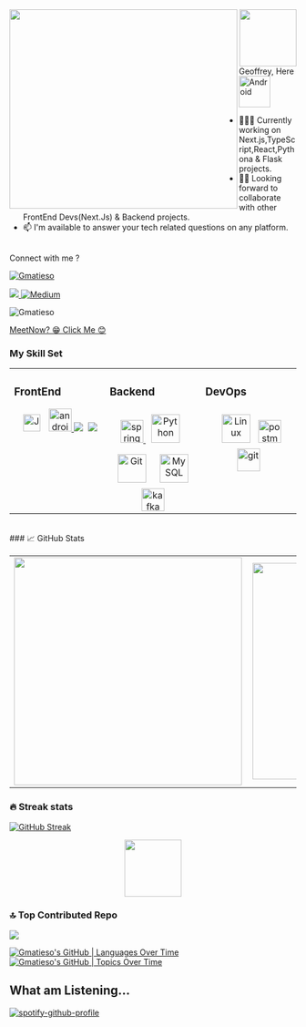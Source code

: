 
<img align="left" height="350" width="400" src="https://cdn.dribbble.com/users/2238041/screenshots/4763918/working.gif" /> 
<div id="header" align="center">
  <img src="https://media.giphy.com/media/HwBlFQZFcAoUcPHZdX/giphy.gif" width="100"/>
</div>
Geoffrey, Here

<img align="center" alt="Android" width="55" src="https://media.giphy.com/media/Y4bzv6DYbYzy8jDnoW/giphy.gif"/>

- 👨🏾‍💻 Currently working on Next.js,TypeScript,React,Pythona & Flask projects.
- ✌🏾 Looking forward to collaborate with other FrontEnd Devs(Next.Js) & Backend projects.
- 📫 I'm available to answer your tech related questions on any platform.


<br>Connect with me ?<br/> <p align="left"> <a href="https://twitter.com/Gmatieso" target="blank"><img src="https://img.shields.io/twitter/follow/Gmatieso?logo=twitter&style=for-the-badge" alt="Gmatieso" /></a> </p><a href=https://www.linkedin.com/in/geoffreymatieso /><img src="https://img.shields.io/badge/linkedin-%230077B5.svg?&style=for-the-badge&logo=linkedin&logoColor=white" />
<a href="https://medium.com/@matiesogeoffrey"><img alt="Medium" src="https://skydoves.github.io/badges/Story-Medium.svg"/></a>
</p>
<p align="left"> <img src="https://komarev.com/ghpvc/?username=Gmatieso&label=Profile%20views&color=0e75b6&style=flat" alt="Gmatieso" />
</p>

 
 <a href="https://calendar.app.google/BDMXxwvE2bsW8tdS7">MeetNow? 😁 Click Me 😊</a>


### My Skill Set  
<table><tr><td valign="top" width="33%">
  
### FrontEnd  
<div align="center">  
<img style="margin: 10px" src="https://profilinator.rishav.dev/skills-assets/javascript-original.svg" alt="JavaScript" height="30" />
<a href="https://www.android.com/" target="_blank"> <img src="https://www.vectorlogo.zone/logos/android/android-icon.svg" alt="android" width="40" height="40"/> </a> 
<img  src="https://img.shields.io/badge/Kotlin-8382E3?style=for-the-badge&logo=kotlin&logoColor=white">&nbsp; 
<img src="https://img.shields.io/badge/React-14354C?style=for-the-badge&logo=react&logoColor=blue">
</div>
  
</td><td valign="top" width="33%">
  
  
### Backend  
<div align="center">
  <a href="https://spring.io/" target="_blank"> <img src="https://www.vectorlogo.zone/logos/springio/springio-icon.svg" alt="spring" width="40" height="40"/> </a>
<img style="margin: 10px" src="https://profilinator.rishav.dev/skills-assets/python-original.svg" alt="Python" height="50" />  
<img style="margin: 10px" src="https://profilinator.rishav.dev/skills-assets/git-scm-icon.svg" alt="Git" height="50" />        
<img style="margin: 10px" src="https://profilinator.rishav.dev/skills-assets/mysql-original-wordmark.svg" alt="MySQL" height="50" />  
<a href="https://kafka.apache.org/" target="_blank"> <img src="https://www.vectorlogo.zone/logos/apache_kafka/apache_kafka-icon.svg" width="40" height="40" alt="kafka"/> </a>

</div>

</td><td valign="top" width="33%">
  
### DevOps  
<div align="center">  
<img style="margin: 10px" src="https://profilinator.rishav.dev/skills-assets/linux-original.svg" alt="Linux" height="50" />  
<a href="https://www.postman.com/" target="_blank"> <img src="https://www.vectorlogo.zone/logos/getpostman/getpostman-icon.svg" alt="postman" width="40" height="40"/> </a>
<a href="https://redis.com/" target="_blank"> <img src="https://www.vectorlogo.zone/logos/redis/redis-icon.svg" alt="git" width="40" height="40"/> </a>
</div>

</td></tr></table>  

<br/>  
### &#x1f4c8; GitHub Stats
<center>
  <table>
    <tr>
        <td><img width="400px" align="left" src="https://github-readme-stats.vercel.app/api?username=Gmatieso&count_private=true&show_icons=true&theme=dark&layout=compact" /></td>
        <td><img width="380px" align="left" src="https://github-readme-stats.vercel.app/api/top-langs/?username=Gmatieso&hide=html&layout=compact&theme=dark" /></td>      
    </tr>   
  </table>
</center>


<!-- GITHUB STREAK -->
### 🔥 Streak stats
[![GitHub Streak](https://github-readme-streak-stats.herokuapp.com/?user=Gmatieso)](https://git.io/streak-stats)

<div id="header" align="center">
  <img src="https://media.giphy.com/media/HwBlFQZFcAoUcPHZdX/giphy.gif" width="100"/>
</div>

### 🔝 Top Contributed Repo
![](https://github-contributor-stats.vercel.app/api?username=Gmatieso&limit=5&theme=dark&combine_all_yearly_contributions=true)

[![Gmatieso's GitHub | Languages Over Time](https://stats.quine.sh/Gmatieso/languages-over-time?theme=dark)](https://quine.sh?utm_source=widgets&utm_campaign=Gmatieso)
[![Gmatieso's GitHub | Topics Over Time](https://stats.quine.sh/Gmatieso/topics-over-time?theme=dark)](https://quine.sh?utm_source=widgets&utm_campaign=Gmatieso)

 ## What am Listening...
[![spotify-github-profile](https://spotify-github-profile.vercel.app/api/view?uid=qx7815ce350k22x1y1dskujez&cover_image=true&theme=default)](https://github.com/kittinan/spotify-github-profile)









